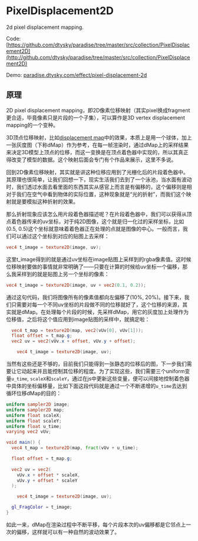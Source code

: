 # PixelDisplacement2D

2d pixel displacement mapping.  

Code: [https://github.com/dtysky/paradise/tree/master/src/collection/PixelDisplacement2D](http://github.com/dtysky/paradise/tree/master/src/collection/PixelDisplacement2D)  

Demo: [paradise.dtysky.com/effect/pixel-displacement-2d](http://paradise.dtysky.com/effect/pixel-displacement-2d)

## 原理

2D pixel displacement mapping，即2D像素位移映射（其实pixel换成fragment更合适，毕竟像素只是片段的一个子集），可以算作是3D vertex displacement mapping的一个变种。  

3D顶点位移映射，比如[displacement map](https://threejs.org/examples/webgl_materials_displacementmap.html)中的效果，本质上是用一个球体，加上一张灰度图（下称dMap）作为参考，在每一帧渲染时，通过dMap上的采样结果来决定3D模型上顶点的位移，而这一变换是在顶点着色器中实现的，所以其真正得改变了模型的数据。这个映射后面会专门有个作品来展示，这里不多说。  

回到2D像素位移映射，其实就是讲这种位移应用到了光栅化后的片段着色器中。其原理也很简单，让我们回想一下，现实生活我们去到了一个泳池，当水面有波动时，我们透过水面去看里面的东西其实从感官上而言是有偏移的，这个偏移则是相对于我们在空气中看到物体的实际位置，这种现象就是“光的折射”，而我们这个映射就是要模拟这种折射的效果。  

那么折射现象应该怎么用片段着色器描述呢？在片段着色器中，我们可以获得从顶点着色器传来的uv坐标，对于纯2D图像，这个就是归一化过的采样坐标，比如(0.5, 0.5)这个坐标就意味着着色器正在处理的点就是图像的中心。一般而言，我们可以通过这个坐标到对应的贴图上去采样：  

```glsl
vec4 t_image = texture2D(image, uv);
```

这里t_image得到的就是通过uv坐标在image贴图上采样到的rgba像素值。这时候位移映射要做的事情就非常明确了——只要在计算的时候给uv坐标一个偏移，那么我采样到的就是贴图上另一个坐标的像素：  

```glsl
vec4 t_image = texture2D(image, uv + vec2(0.1, 0.2));
```  

通过这句代码，我们将图像所有的像素值都向左偏移了(10%, 20%)。接下来，我们只需要对每一个不同uv坐标的片段做不同的位移就好了，这个位移的来源，其实就是dMap。在处理每个片段的时候，先采样dMap，用它的灰度加上处理作为位移值，之后将这个值应用到image贴图的采样中，就搞定啦：  

```glsl
  vec4 t_map = texture2D(map, vec2(vUv[0], vUv[1]));
  float offset = t_map.g;
  vec2 uv = vec2(vUv.x + offset, vUv.y + offset);

	vec4 t_image = texture2D(image, uv);
```

当然有这些还是不够的，目前我们只能得到一张静态的位移后的图，下一步我们需要让它动起来并且能控制其位移的程度。为了实现这些，我们需要三个uniform变量`u_time`, `scaleX`和`scaleY`，通过在js中更新这些变量，便可以间接地控制着色器中具体的坐标偏移量，比如下面这段代码就是通过一个不断递增的`u_time`去达到循环位移dMap的目的：  

```glsl
uniform sampler2D image;
uniform sampler2D map;
uniform float scaleX;
uniform float scaleY;
uniform float u_time;
varying vec2 vUv;

void main() {
  vec4 t_map = texture2D(map, fract(vUv + u_time);

  float offset = t_map.g;
  
  vec2 uv = vec2(
    vUv.x + offset * scaleX,
    vUv.y + offset * scaleY
  );

	vec4 t_image = texture2D(image, uv);

  gl_FragColor = t_image;
}
```

如此一来，dMap在渲染过程中不断平移，每个片段本次的uv偏移都是它邻点上一次的偏移，这样就可以有一种自然的波动效果了。
